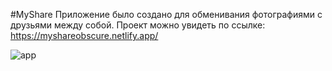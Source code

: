 ﻿#MyShare 
Приложение было создано для обменивания фотографиями с друзьями между собой. Проект можно увидеть по ссылке: https://myshareobscure.netlify.app/

![app](https://user-images.githubusercontent.com/50839940/202516401-5faa79b6-a21e-4690-a210-ffd6ca33c4f9.png)
